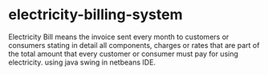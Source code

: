 # electricity-billing-system

Electricity Bill means the invoice sent every month to customers or consumers stating in detail all components, charges or rates that are part of the total amount that every customer or consumer must pay for using electricity.
using java swing in netbeans IDE.
